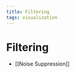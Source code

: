 ```yaml
---
title: Filtering
tags: visualization
---
```


# Filtering
- [[Noise Suppression]]














































